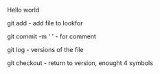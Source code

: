 Hello world

git add - add file to lookfor

git commit -m '   ' - for comment

git log - versions of the file

git checkout - return to version, enought 4 symbols

